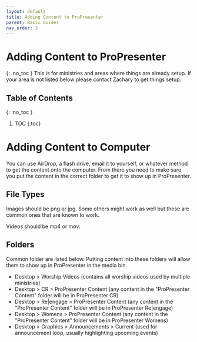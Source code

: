 ```yaml
---
layout: default
title: Adding Content to ProPresenter
parent: Basic Guides
nav_order: 3
---
```


# Adding Content to ProPresenter
{: .no_toc }
This is for ministries and areas where things are already setup. If your area is not listed below please contact Zachary to get things setup.

## Table of Contents
{: .no_toc }

1. TOC
{:toc}

# Adding Content to Computer
You can use AirDrop, a flash drive, email it to yourself, or whatever method to get the content onto the computer. From there you need to make sure you put the content in the correct folder to get it to show up in ProPresenter.

## File Types
Images should be png or jpg. Some others might work as well but these are common ones that are known to work.

Videos should be mp4 or mov.

## Folders
Common folder are listed below. Putting content into these folders will allow them to show up in ProPresenter in the media bin.

- Desktop > Worship Videos (contains all worship videos used by multiple ministries)
- Desktop > CR > ProPresenter Content (any content in the "ProPresenter Content" folder will be in ProPresenter CR)
- Desktop > Re|engage > ProPresenter Content (any content in the "ProPresenter Content" folder will be in ProPresenter Re|engage)
- Desktop > Womens > ProPresenter Content (any content in the "ProPresenter Content" folder will be in ProPresenter Womens)
- Desktop > Graphics > Announcements > Current (used for announcement loop, usually highlighting upcoming events)
